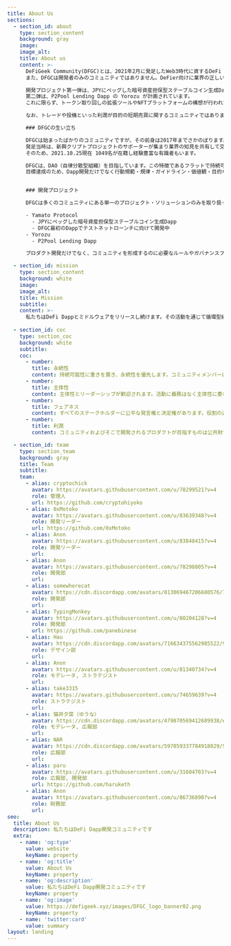 ```yaml
---
title: About Us
sections:
  - section_id: about
    type: section_content
    background: gray
    image: 
    image_alt: 
    title: About us
    content: >-
      DeFiGeek Community(DFGC)とは、2021年2月に発足したWeb3時代に資するDeFi Dappとミドルウェアを開発するオープンコミュニティです。
      また、DFGCは開発者のみのコミュニティではありません。DeFier向けに業界の正しい認識の共有をする集会所のように育っていきたく、これらに関心があるメンバーも歓迎しています。

      開発プロジェクト第一弾は、JPYにペッグした暗号資産担保型ステーブルコイン生成Dappの Yamato Protocol です。
      第二弾は、P2Pool Lending Dapp の Yorozu が計画されています。
      これに限らず、トークン取り回しの拡張ツールやNFTプラットフォームの構想が行われています。

      なお、トレードや投機といった利潤が目的の短期売買に関するコミュニティではありませんのでご注意ください。

      ### DFGCの生い立ち

      DFGCは始まったばかりのコミュニティですが、その前身は2017年までさかのぼります。
      発足当時は、新興クリプトプロジェクトのサポーターが集まり業界の知見を共有して交流するコミュニティでした。そこから4年以上経過しクリプト業界は大きく発展。もっと広範にDeFiを中心とした開発コミュニティに変革させることになりリブランドを実施し現在に至ります。
      そのため、2021.10.25現在 1049名が在籍し経験豊富な有識者もいます。

      DFGCは、DAO（自律分散型組織）を目指しています。この特徴であるフラットで持続可能な集団となるべく、役割分担とその流動性を高め、権限を排除する努力を行っており、各メンバーの主体性とリーダーシップを歓迎しています。
      目標達成のため、Dapp開発だけでなく行動規範・規律・ガイドライン・価値観・目的などの明文化にも取り組み、日本語圏で最も活発なコミュニティとして、web3.0ミドルウェアとツールの開発を軸に据え、価値ある存在を目指しています。


      ### 開発プロジェクト

      DFGCは多くのコミュニティにある単一のプロジェクト・ソリューションのみを取り扱っているわけではありません。Web3時代実現に必要であろうプロダクトについて経験豊富なメンバーと共に常に模索し、プロジェクトを立上げ開発を進めています。

      - Yamato Protocol
        - JPYにペッグした暗号資産担保型ステーブルコイン生成Dapp
        - DFGC最初のDappでテストネットローンチに向けて開発中
      - Yorozu
        - P2Pool Lending Dapp

      プロダクト開発だけでなく、コミュニティを形成するのに必要なルールやガバナンスフローといった事項にも日々取り組んでいます。

  - section_id: mission
    type: section_content
    background: white
    image: 
    image_alt: 
    title: Mission
    subtitle: 
    content: >-
      私たちはDeFi Dappとミドルウェアをリリースし続けます。その活動を通じて循環型経済を拡大し、Webとリアルの経済的導線を拡大することで、個人の経済活動の自由を拡張します。私たちコミュニティがDAOの象徴となるよう、あらゆる活動において、権限、権利、特権を可能な限り排除しまたは分散させます。
      
  - section_id: coc
    type: section_coc
    background: white
    subtitle: 
    coc:
      - number: 
        title: 永続性
        content: 持続可能性に重きを置き、永続性を優先します。コミュニティメンバーは匿名性とプライバシーが保たれます。
      - number: 
        title: 主体性
        content: 主体性とリーダーシップが歓迎されます。活動に義務はなく主体性に委ねられます。成果主義が評価の基本であり、実績によってのみ評価されます。
      - number: 
        title: フェアネス
        content: すべてのステークホルダーに公平な発言権と決定権があります。役割の違いはあれども立場に上下や優劣はありません。コミュニティ活動に物理的、地理的制約はなく、国籍、性別、年齢に制約はありません。
      - number: 
        title: 利潤
        content: コミュニティおよびそこで開発されるプロダクトが目指すものは公共財です。それらの持続可能性に必要な最低限の利潤のみを追求できます。

  - section_id: team
    type: section_team
    background: gray
    title: Team
    subtitle: 
    team:
      - alias: cryptochick
        avatar: https://avatars.githubusercontent.com/u/78299521?v=4
        role: 管理人
        url: https://github.com/cryptohiyoko
      - alias: 0xMotoko
        avatar: https://avatars.githubusercontent.com/u/83639348?v=4
        role: 開発リーダー
        url: https://github.com/0xMotoko
      - alias: Anon
        avatar: https://avatars.githubusercontent.com/u/83848415?v=4
        role: 開発リーダー
        url: 
      - alias: Anon
        avatar: https://avatars.githubusercontent.com/u/78298805?v=4
        role: 開発部
        url: 
      - alias: somewherecat
        avatar: https://cdn.discordapp.com/avatars/813069467206680576/7e8ef1d6b3fb0d2bc8032ad7730e1997.png
        role: 開発部
        url: 
      - alias: TypingMonkey
        avatar: https://avatars.githubusercontent.com/u/80204128?v=4
        role: 開発部
        url: https://github.com/panebinese
      - alias: Hau
        avatar: https://cdn.discordapp.com/avatars/716634375562985522/9bc72ba3ef70375685f793b198ef0a1a.png
        role: デザイン部
        url: 
      - alias: Anon
        avatar: https://avatars.githubusercontent.com/u/81340734?v=4
        role: モデレータ, ストラテジスト
        url: 
      - alias: take3315
        avatar: https://avatars.githubusercontent.com/u/74659639?v=4
        role: ストラテジスト
        url: 
      - alias: 猫井夕菜（ゆうな）
        avatar: https://cdn.discordapp.com/avatars/479870569412689938/e7a0d22ced03b79922c9062d3eed2ff7.png
        role: モデレータ, 広報部
        url: 
      - alias: NAR
        avatar: https://cdn.discordapp.com/avatars/597059337784918029/5c6130fb1d11e64c5e377c76b95ea4d8.png
        role: 広報部
        url: 
      - alias: paru
        avatar: https://avatars.githubusercontent.com/u/31604703?v=4
        role: 広報部, 開発部
        url: https://github.com/haruketh
      - alias: Anon
        avatar: https://avatars.githubusercontent.com/u/86736890?v=4
        role: 財務部
        url: 
seo:
  title: About Us
  description: 私たちはDeFi Dapp開発コミュニティです
  extra:
    - name: 'og:type'
      value: website
      keyName: property
    - name: 'og:title'
      value: About Us
      keyName: property
    - name: 'og:description'
      value: 私たちはDeFi Dapp開発コミュニティです
      keyName: property
    - name: 'og:image'
      value: https://defigeek.xyz/images/DFGC_logo_banner02.png
      keyName: property
    - name: 'twitter:card'
      value: summary
layout: landing
---
```

